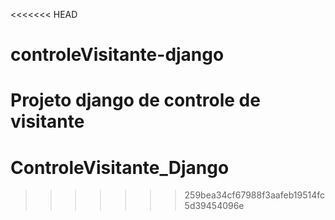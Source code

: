 <<<<<<< HEAD
# controleVisitante-django
Projeto django de controle de visitante
=======
# ControleVisitante_Django
>>>>>>> 259bea34cf67988f3aafeb19514fc5d39454096e
